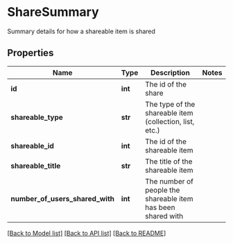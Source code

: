 # ShareSummary

Summary details for how a shareable item is shared

## Properties
Name | Type | Description | Notes
------------ | ------------- | ------------- | -------------
**id** | **int** | The id of the share | 
**shareable_type** | **str** | The type of the shareable item (collection, list, etc.) | 
**shareable_id** | **int** | The id of the shareable item | 
**shareable_title** | **str** | The title of the shareable item | 
**number_of_users_shared_with** | **int** | The number of people the shareable item has been shared with | 

[[Back to Model list]](../README.md#documentation-for-models) [[Back to API list]](../README.md#documentation-for-api-endpoints) [[Back to README]](../README.md)



